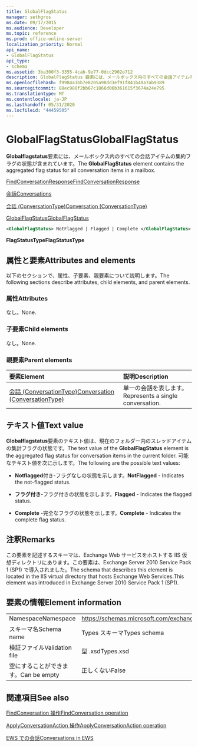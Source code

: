 ```yaml
---
title: GlobalFlagStatus
manager: sethgros
ms.date: 09/17/2015
ms.audience: Developer
ms.topic: reference
ms.prod: office-online-server
localization_priority: Normal
api_name:
- GlobalFlagStatus
api_type:
- schema
ms.assetid: 3ba300f3-3355-4cab-9e77-0dcc2902e712
description: GlobalFlagStatus 要素には、メールボックス内のすべての会話アイテムの集約フラグの状態が含まれています。
ms.openlocfilehash: f9984a1bb7e8205a98dd3ef91f841b48a7ab9389
ms.sourcegitcommit: 88ec988f2bb67c1866d06b361615f3674a24e795
ms.translationtype: MT
ms.contentlocale: ja-JP
ms.lasthandoff: 05/31/2020
ms.locfileid: "44459505"
---
```

# <a name="globalflagstatus"></a><span data-ttu-id="6e2ab-103">GlobalFlagStatus</span><span class="sxs-lookup"><span data-stu-id="6e2ab-103">GlobalFlagStatus</span></span>

<span data-ttu-id="6e2ab-104">**Globalflagstatus**要素には、メールボックス内のすべての会話アイテムの集約フラグの状態が含まれています。</span><span class="sxs-lookup"><span data-stu-id="6e2ab-104">The **GlobalFlagStatus** element contains the aggregated flag status for all conversation items in a mailbox.</span></span> 
  
[<span data-ttu-id="6e2ab-105">FindConversationResponse</span><span class="sxs-lookup"><span data-stu-id="6e2ab-105">FindConversationResponse</span></span>](findconversationresponse.md)
  
[<span data-ttu-id="6e2ab-106">会話</span><span class="sxs-lookup"><span data-stu-id="6e2ab-106">Conversations</span></span>](conversations-ex15websvcsotherref.md)
  
[<span data-ttu-id="6e2ab-107">会話 (ConversationType)</span><span class="sxs-lookup"><span data-stu-id="6e2ab-107">Conversation (ConversationType)</span></span>](conversation-conversationtype.md)
  
[<span data-ttu-id="6e2ab-108">GlobalFlagStatus</span><span class="sxs-lookup"><span data-stu-id="6e2ab-108">GlobalFlagStatus</span></span>](globalflagstatus.md)
  
```XML
<GlobalFlagStatus> NotFlagged | Flagged | Complete </GlobalFlagStatus>
```

 <span data-ttu-id="6e2ab-109">**FlagStatusType**</span><span class="sxs-lookup"><span data-stu-id="6e2ab-109">**FlagStatusType**</span></span>
## <a name="attributes-and-elements"></a><span data-ttu-id="6e2ab-110">属性と要素</span><span class="sxs-lookup"><span data-stu-id="6e2ab-110">Attributes and elements</span></span>

<span data-ttu-id="6e2ab-111">以下のセクションで、属性、子要素、親要素について説明します。</span><span class="sxs-lookup"><span data-stu-id="6e2ab-111">The following sections describe attributes, child elements, and parent elements.</span></span>
  
### <a name="attributes"></a><span data-ttu-id="6e2ab-112">属性</span><span class="sxs-lookup"><span data-stu-id="6e2ab-112">Attributes</span></span>

<span data-ttu-id="6e2ab-113">なし。</span><span class="sxs-lookup"><span data-stu-id="6e2ab-113">None.</span></span>
  
### <a name="child-elements"></a><span data-ttu-id="6e2ab-114">子要素</span><span class="sxs-lookup"><span data-stu-id="6e2ab-114">Child elements</span></span>

<span data-ttu-id="6e2ab-115">なし。</span><span class="sxs-lookup"><span data-stu-id="6e2ab-115">None.</span></span>
  
### <a name="parent-elements"></a><span data-ttu-id="6e2ab-116">親要素</span><span class="sxs-lookup"><span data-stu-id="6e2ab-116">Parent elements</span></span>

|<span data-ttu-id="6e2ab-117">**要素**</span><span class="sxs-lookup"><span data-stu-id="6e2ab-117">**Element**</span></span>|<span data-ttu-id="6e2ab-118">**説明**</span><span class="sxs-lookup"><span data-stu-id="6e2ab-118">**Description**</span></span>|
|:-----|:-----|
|[<span data-ttu-id="6e2ab-119">会話 (ConversationType)</span><span class="sxs-lookup"><span data-stu-id="6e2ab-119">Conversation (ConversationType)</span></span>](conversation-conversationtype.md) <br/> |<span data-ttu-id="6e2ab-120">単一の会話を表します。</span><span class="sxs-lookup"><span data-stu-id="6e2ab-120">Represents a single conversation.</span></span>  <br/> |
   
## <a name="text-value"></a><span data-ttu-id="6e2ab-121">テキスト値</span><span class="sxs-lookup"><span data-stu-id="6e2ab-121">Text value</span></span>

<span data-ttu-id="6e2ab-122">**Globalflagstatus**要素のテキスト値は、現在のフォルダー内のスレッドアイテムの集計フラグの状態です。</span><span class="sxs-lookup"><span data-stu-id="6e2ab-122">The text value of the **GlobalFlagStatus** element is the aggregated flag status for conversation items in the current folder.</span></span> <span data-ttu-id="6e2ab-123">可能なテキスト値を次に示します。</span><span class="sxs-lookup"><span data-stu-id="6e2ab-123">The following are the possible text values:</span></span> 
  
- <span data-ttu-id="6e2ab-124">**Notflagged**付き-フラグなしの状態を示します。</span><span class="sxs-lookup"><span data-stu-id="6e2ab-124">**NotFlagged** - Indicates the not-flagged status.</span></span> 
    
- <span data-ttu-id="6e2ab-125">**フラグ付き**-フラグ付きの状態を示します。</span><span class="sxs-lookup"><span data-stu-id="6e2ab-125">**Flagged** - Indicates the flagged status.</span></span> 
    
- <span data-ttu-id="6e2ab-126">**Complete** -完全なフラグの状態を示します。</span><span class="sxs-lookup"><span data-stu-id="6e2ab-126">**Complete** - Indicates the complete flag status.</span></span> 
    
## <a name="remarks"></a><span data-ttu-id="6e2ab-127">注釈</span><span class="sxs-lookup"><span data-stu-id="6e2ab-127">Remarks</span></span>

<span data-ttu-id="6e2ab-128">この要素を記述するスキーマは、Exchange Web サービスをホストする IIS 仮想ディレクトリにあります。この要素は、Exchange Server 2010 Service Pack 1 (SP1) で導入されました。</span><span class="sxs-lookup"><span data-stu-id="6e2ab-128">The schema that describes this element is located in the IIS virtual directory that hosts Exchange Web Services.This element was introduced in Exchange Server 2010 Service Pack 1 (SP1).</span></span>
  
## <a name="element-information"></a><span data-ttu-id="6e2ab-129">要素の情報</span><span class="sxs-lookup"><span data-stu-id="6e2ab-129">Element information</span></span>

|||
|:-----|:-----|
|<span data-ttu-id="6e2ab-130">Namespace</span><span class="sxs-lookup"><span data-stu-id="6e2ab-130">Namespace</span></span>  <br/> |https://schemas.microsoft.com/exchange/services/2006/types  <br/> |
|<span data-ttu-id="6e2ab-131">スキーマ名</span><span class="sxs-lookup"><span data-stu-id="6e2ab-131">Schema name</span></span>  <br/> |<span data-ttu-id="6e2ab-132">Types スキーマ</span><span class="sxs-lookup"><span data-stu-id="6e2ab-132">Types schema</span></span>  <br/> |
|<span data-ttu-id="6e2ab-133">検証ファイル</span><span class="sxs-lookup"><span data-stu-id="6e2ab-133">Validation file</span></span>  <br/> |<span data-ttu-id="6e2ab-134">型 .xsd</span><span class="sxs-lookup"><span data-stu-id="6e2ab-134">Types.xsd</span></span>  <br/> |
|<span data-ttu-id="6e2ab-135">空にすることができます。</span><span class="sxs-lookup"><span data-stu-id="6e2ab-135">Can be empty</span></span>  <br/> |<span data-ttu-id="6e2ab-136">正しくない</span><span class="sxs-lookup"><span data-stu-id="6e2ab-136">False</span></span>  <br/> |
   
## <a name="see-also"></a><span data-ttu-id="6e2ab-137">関連項目</span><span class="sxs-lookup"><span data-stu-id="6e2ab-137">See also</span></span>



[<span data-ttu-id="6e2ab-138">FindConversation 操作</span><span class="sxs-lookup"><span data-stu-id="6e2ab-138">FindConversation operation</span></span>](findconversation-operation.md)
  
[<span data-ttu-id="6e2ab-139">ApplyConversationAction 操作</span><span class="sxs-lookup"><span data-stu-id="6e2ab-139">ApplyConversationAction operation</span></span>](applyconversationaction-operation.md)


[<span data-ttu-id="6e2ab-140">EWS での会話</span><span class="sxs-lookup"><span data-stu-id="6e2ab-140">Conversations in EWS</span></span>](https://msdn.microsoft.com/library/91e64629-db6c-4c94-9dcb-d386232e8467%28Office.15%29.aspx)

